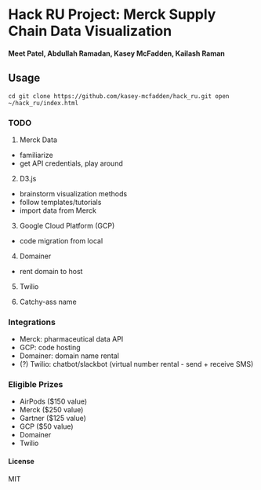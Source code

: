 # Hack RU Project: Merck Supply Chain Data Visualization
#### Meet Patel, Abdullah Ramadan, Kasey McFadden, Kailash Raman

## Usage
``cd
git clone https://github.com/kasey-mcfadden/hack_ru.git
open ~/hack_ru/index.html``

### TODO
1. Merck Data
+ familiarize
+ get API credentials, play around

2. D3.js
+ brainstorm visualization methods
+ follow templates/tutorials
+ import data from Merck

3. Google Cloud Platform (GCP)
+ code migration from local

4. Domainer
+ rent domain to host

5. Twilio

6. Catchy-ass name

### Integrations
- Merck: pharmaceutical data API
- GCP: code hosting
- Domainer: domain name rental
- (?) Twilio: chatbot/slackbot (virtual number rental - send + receive SMS)

### Eligible Prizes
- AirPods ($150 value)
- Merck ($250 value)
- Gartner ($125 value)
- GCP ($50 value)
- Domainer
- Twilio

#### License
MIT

